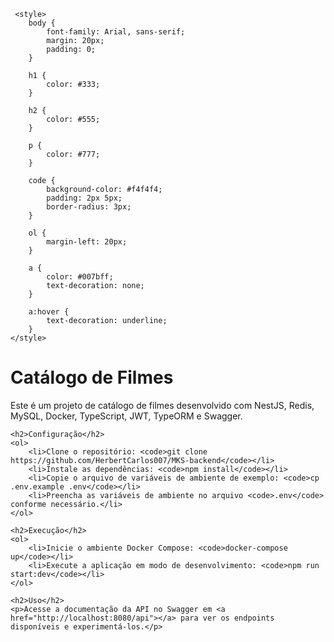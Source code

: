 <!DOCTYPE html>
<html lang="en">

<head>
    <meta charset="UTF-8">
    <meta http-equiv="X-UA-Compatible" content="IE=edge">
    <meta name="viewport" content="width=device-width, initial-scale=1.0">
    <title>Catálogo de Filmes</title>
    
     <style>
        body {
            font-family: Arial, sans-serif;
            margin: 20px;
            padding: 0;
        }

        h1 {
            color: #333;
        }

        h2 {
            color: #555;
        }

        p {
            color: #777;
        }

        code {
            background-color: #f4f4f4;
            padding: 2px 5px;
            border-radius: 3px;
        }

        ol {
            margin-left: 20px;
        }

        a {
            color: #007bff;
            text-decoration: none;
        }

        a:hover {
            text-decoration: underline;
        }
    </style>
    
</head>

<body>
    <h1>Catálogo de Filmes</h1>
    <p>Este é um projeto de catálogo de filmes desenvolvido com NestJS, Redis, MySQL, Docker, TypeScript, JWT, TypeORM e Swagger.</p>


    <h2>Configuração</h2>
    <ol>
        <li>Clone o repositório: <code>git clone https://github.com/HerbertCarlos007/MKS-backend</code></li>
        <li>Instale as dependências: <code>npm install</code></li>
        <li>Copie o arquivo de variáveis de ambiente de exemplo: <code>cp .env.example .env</code></li>
        <li>Preencha as variáveis de ambiente no arquivo <code>.env</code> conforme necessário.</li>
    </ol>

    <h2>Execução</h2>
    <ol>
        <li>Inicie o ambiente Docker Compose: <code>docker-compose up</code></li>
        <li>Execute a aplicação em modo de desenvolvimento: <code>npm run start:dev</code></li>
    </ol>

    <h2>Uso</h2>
    <p>Acesse a documentação da API no Swagger em <a href="http://localhost:8080/api"></a> para ver os endpoints disponíveis e experimentá-los.</p>

   
</body>

</html>
